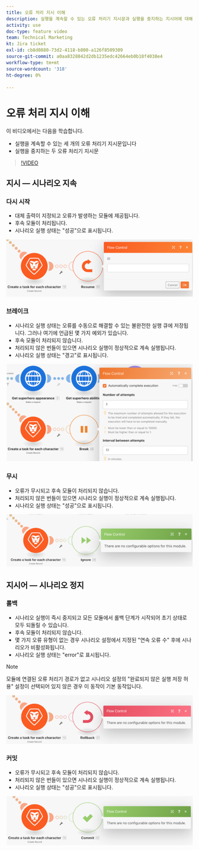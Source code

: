 ```yaml
---
title: 오류 처리 지시 이해
description: 실행을 계속할 수 있는 오류 처리기 지시문과 실행을 중지하는 지시어에 대해 알아봅니다. [!DNL Adobe Workfront Fusion].
activity: use
doc-type: feature video
team: Technical Marketing
kt: Jira ticket
exl-id: cb8d0880-73d2-4118-b800-a126f8509309
source-git-commit: a0aa8328842d2db1235edc42664eb0b18f4038e4
workflow-type: tm+mt
source-wordcount: '318'
ht-degree: 0%

---
```


# 오류 처리 지시 이해

이 비디오에서는 다음을 학습합니다.

* 실행을 계속할 수 있는 세 개의 오류 처리기 지시문입니다
* 실행을 중지하는 두 오류 처리기 지시문

>[!VIDEO](https://video.tv.adobe.com/v/335305/?quality=12)

## 지시 — 시나리오 지속

### 다시 시작

* 대체 출력이 지정되고 오류가 발생하는 모듈에 제공됩니다.
* 후속 모듈이 처리됩니다.
* 시나리오 실행 상태는 &quot;성공&quot;으로 표시됩니다.

![Resume 지시문 이미지](assets/troubleshooting-and-error-handling-2.png)

### 브레이크

* 시나리오 실행 상태는 오류를 수동으로 해결할 수 있는 불완전한 실행 큐에 저장됩니다. 그러나 여기에 언급된 몇 가지 예외가 있습니다.
* 후속 모듈이 처리되지 않습니다.
* 처리되지 않은 번들이 있으면 시나리오 실행이 정상적으로 계속 실행됩니다.
* 시나리오 실행 상태는 &quot;경고&quot;로 표시됩니다.

![Break 지시어의 이미지](assets/troubleshooting-and-error-handling-3.png)

### 무시

* 오류가 무시되고 후속 모듈이 처리되지 않습니다.
* 처리되지 않은 번들이 있으면 시나리오 실행이 정상적으로 계속 실행됩니다.
* 시나리오 실행 상태는 &quot;성공&quot;으로 표시됩니다.

![Ignore 지시문의 이미지](assets/troubleshooting-and-error-handling-4.png)

## 지시어 — 시나리오 정지

### 롤백

* 시나리오 실행이 즉시 중지되고 모든 모듈에서 롤백 단계가 시작되어 초기 상태로 모두 되돌릴 수 있습니다.
* 후속 모듈이 처리되지 않습니다.
* 몇 가지 오류 유형이 없는 경우 시나리오 설정에서 지정된 &quot;연속 오류 수&quot; 후에 시나리오가 비활성화됩니다.
* 시나리오 실행 상태는 &quot;error&quot;로 표시됩니다.

>[!NOTE]
>
>모듈에 연결된 오류 처리기 경로가 없고 시나리오 설정의 &quot;완료되지 않은 실행 저장 허용&quot; 설정이 선택되어 있지 않은 경우 이 동작이 기본 동작입니다.

![Rollback 지시문의 이미지](assets/troubleshooting-and-error-handling-5.png)

### 커밋

* 오류가 무시되고 후속 모듈이 처리되지 않습니다.
* 처리되지 않은 번들이 있으면 시나리오 실행이 정상적으로 계속 실행됩니다.
* 시나리오 실행 상태는 &quot;성공&quot;으로 표시됩니다.

![Commit 지시문 이미지](assets/troubleshooting-and-error-handling-6.png)
